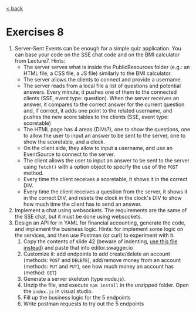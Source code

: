 [< back](README.md)

# Exercises 8

1. Server-Sent Events can be enough for a simple quiz application. You can base your code on the SSE chat code and on the BMI calculator from Lecture7. Hints:
    - The server serves what is inside the PublicResources folder (e.g.: an HTML file, a CSS file, a JS file) similarly to the BMI calculator.
    - The server allows the clients to connect and provide a username.
    - The server reads from a local file a list of questions and potential answers. Every minute, it pushes one of them to the connected clients (SSE, event type: question). When the server receives an answer, it compares to the correct answer for the current question and, if correct, it adds one point to the related username, and pushes the new score tables to the clients (SSE, event type: scoretable)
    - The HTML page has 4 areas (DIVs?), one to show the questions, one to allow the user to input an answer to be sent to the server, one to show the scoretable, and a clock.
    - On the client side, they allow to input a username, and use an EventSource to connect to the server.
    - The client allows the user to input an answer to be sent to the server using `fetch()` with a option object to specify the use of the `POST` method.
    - Every time the client receives a scoretable, it shows it in the correct DIV.
    - Every time the client receives a question from the server, it shows it in the correct DIV, and resets the clock in the clock's DIV to show how much time the client has to send an answer. 
2. Implement a chat using websockets. The requirements are the same of the SSE chat, but it must be done using websockets.
3. Design an API for in YAML for financial accounting, generate the code, and implement the business logic. Hints: for implement some logic on the services, and then use Postman (or curl) to experiment with it.
    1. Copy the contents of slide 42 (beware of indenting, [use this file instead](https://www.moodle.aau.dk/pluginfile.php/2447198/mod_page/content/12/yamlExample.yml)) and paste that into editor.swagger.io
    2. Customize it: add endpoints to add create/delete an account (methods: `POST` and `DELETE`), add/remove money from an account (methods: `PUT` and `PUT`), see how much money an account has (method: `GET`)
    3. Generate a server skeleton (type node.js).
    4. Unzip the file, and execute `npm install` in the unzipped folder. Open the `index.js` in visual studio.
    5. Fill up the business logic for the 5 endpoints
    6. Write postman requests to try out the 5 endpoints
